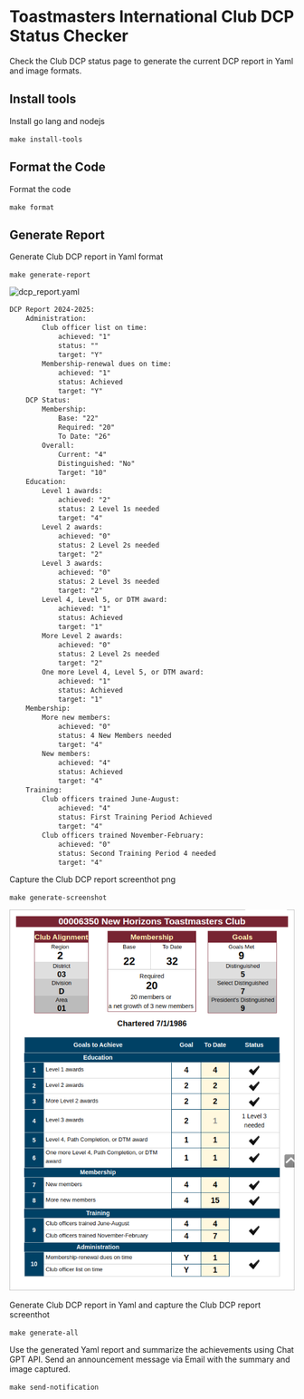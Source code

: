 # Toastmasters International Club DCP Status Checker
Check the Club DCP status page to generate the current DCP report in Yaml and image formats.

## Install tools
Install go lang and nodejs

`make install-tools`

## Format the Code
Format the code

`make format`

## Generate Report
Generate Club DCP report in Yaml format

`make generate-report`

![dcp_report.yaml](./reports/dcp_report.yaml)

```
DCP Report 2024-2025:
    Administration:
        Club officer list on time:
            achieved: "1"
            status: ""
            target: "Y"
        Membership-renewal dues on time:
            achieved: "1"
            status: Achieved
            target: "Y"
    DCP Status:
        Membership:
            Base: "22"
            Required: "20"
            To Date: "26"
        Overall:
            Current: "4"
            Distinguished: "No"
            Target: "10"
    Education:
        Level 1 awards:
            achieved: "2"
            status: 2 Level 1s needed
            target: "4"
        Level 2 awards:
            achieved: "0"
            status: 2 Level 2s needed
            target: "2"
        Level 3 awards:
            achieved: "0"
            status: 2 Level 3s needed
            target: "2"
        Level 4, Level 5, or DTM award:
            achieved: "1"
            status: Achieved
            target: "1"
        More Level 2 awards:
            achieved: "0"
            status: 2 Level 2s needed
            target: "2"
        One more Level 4, Level 5, or DTM award:
            achieved: "1"
            status: Achieved
            target: "1"
    Membership:
        More new members:
            achieved: "0"
            status: 4 New Members needed
            target: "4"
        New members:
            achieved: "4"
            status: Achieved
            target: "4"
    Training:
        Club officers trained June-August:
            achieved: "4"
            status: First Training Period Achieved
            target: "4"
        Club officers trained November-February:
            achieved: "0"
            status: Second Training Period 4 needed
            target: "4"
```


Capture the Club DCP report screenthot png

`make generate-screenshot`

![Club DCP Report](./reports/dcp_report.png)

Generate Club DCP report in Yaml and capture the Club DCP report screenthot

`make generate-all`

Use the generated Yaml report and summarize the achievements using Chat GPT API. Send an announcement message via Email with the summary and image captured.

`make send-notification`
